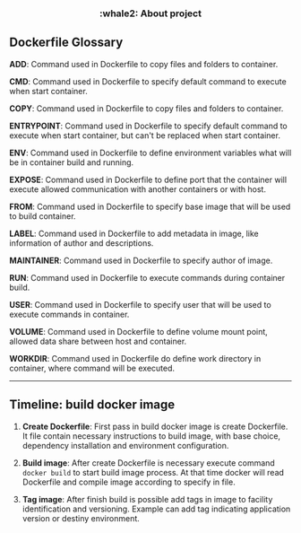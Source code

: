 <h3 align="center">
  :whale2: About project
</h3>


## Dockerfile Glossary

**ADD**: Command used in Dockerfile to copy files and folders to container.

**CMD**: Command used in Dockerfile to specify default command to execute when start container.

**COPY**: Command used in Dockerfile to copy files and folders to container.

**ENTRYPOINT**: Command used in Dockerfile to specify default command to execute when start container, but can't be replaced when start container.

**ENV**: Command used in Dockerfile to define environment variables what will be in container build and running.

**EXPOSE**: Command used in Dockerfile to define port that the container will execute allowed communication with another containers or with host.

**FROM**: Command used in Dockerfile to specify base image that will be used to build container.

**LABEL**: Command used in Dockerfile to add metadata in image, like information of author and descriptions.

**MAINTAINER**: Command used in Dockerfile to specify author of image.

**RUN**: Command used in Dockerfile to execute commands during container build.

**USER**: Command used in Dockerfile to specify user that will be used to execute commands in container.

**VOLUME**: Command used in Dockerfile to define volume mount point, allowed data share between host and container.

**WORKDIR**: Command used in Dockerfile do define work directory in container, where command will be executed.

---

## Timeline: build docker image

1. **Create Dockerfile**: First pass in build docker image is create Dockerfile. It file contain necessary instructions to build image, with base choice, dependency installation and environment configuration.

2. **Build image**: After create Dockerfile is necessary execute command `docker build` to start build image process. At that time docker will read Dockerfile and compile image according to specify in file.

3. **Tag image**: After finish build is possible add tags in image to facility identification and versioning. Example can add tag indicating application version or destiny environment.

